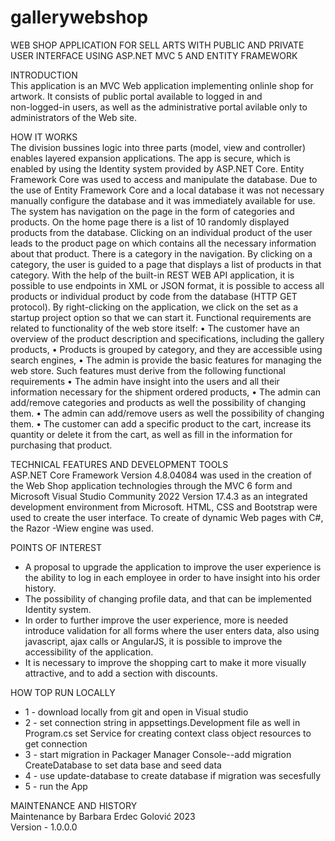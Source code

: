 # gallerywebshop
WEB SHOP APPLICATION FOR SELL ARTS WITH PUBLIC AND PRIVATE USER INTERFACE USING ASP.NET MVC 5 AND ENTITY FRAMEWORK

INTRODUCTION  
This application is an MVC Web application implementing onlinle shop for artwork. It consists of public portal available to logged in and   
non-logged-in users, as well as the administrative portal avilable only to administrators of the Web site. 

HOW IT WORKS  
The division bussines logic into three parts (model, view and controller) enables layered expansion applications.  The app is secure, which 
is enabled by using the Identity system  provided by ASP.NET Core. Entity Framework Core was used to access and manipulate the database. Due 
to the use of Entity Framework Core and a local database it was not necessary manually configure the database and it was immediately available 
for use. 
The system has navigation on the page in the form of categories and products. On the home page there is a list of 10 randomly displayed
products from the database.  Clicking on an individual product of the user leads to the product page on which contains all the necessary 
information about that product. There is a category in the navigation. By clicking on a category, the user is guided to a page that displays 
a list of products in that category. 
With the help of the built-in REST WEB API application, it is possible to use endpoints in XML or JSON format, it is possible to access all 
products or individual product by code from the database (HTTP GET protocol). By right-clicking on the application, we click on the set as a 
startup project option so that we can start it.
Functional requirements are related to functionality of the web store itself:
• The customer have an overview of the product description and specifications, including the gallery products,
• Products is grouped by category, and they are accessible using search engines,
• The admin is provide the basic features for managing the web store. Such features must derive from the following functional requirements
• The admin have insight into the users and all their information necessary for the shipment ordered products,
• The admin can add/remove categories and products as well the possibility of changing them.
• The admin can add/remove users as well the possibility of changing them.
• The customer can add a specific product to the cart, increase its quantity or delete it from the cart, as well as fill in the information for 
purchasing that product.
  
TECHNICAL FEATURES AND DEVELOPMENT TOOLS  
ASP.NET Core Framework Version 4.8.04084  was used in the creation of the Web Shop application technologies through the MVC 6 form and Microsoft
Visual Studio Community 2022 Version 17.4.3 as an integrated development environment from Microsoft. HTML, CSS and Bootstrap were used to create
the user interface. To create of dynamic Web pages with C#, the Razor -Wiew engine was used.

POINTS OF INTEREST
* A proposal to upgrade the application to improve the user experience is the ability to log in each employee in order to have insight into his
order history.  
* The possibility of changing profile data, and that can be implemented Identity system.  
* In order to further improve the user experience, more is needed introduce validation for all forms where the user enters data, also using
javascript, ajax calls or AngularJS, it is possible to improve the accessibility of the application.  
* It is necessary to improve the shopping cart to make it more visually attractive, and to add a section with discounts.

HOW TOP RUN LOCALLY  
- 1 - download locally from git and open in Visual studio 
- 2 - set connection string in appsettings.Development file as well in Program.cs set Service for creating context class object resources to get connection
- 3 - start migration in Packager Manager Console--add migration CreateDatabase to set data base and seed data
- 4 - use update-database to create database if migration was secesfully
- 5 - run the App

MAINTENANCE AND HISTORY  
Maintenance by Barbara Erdec Golović 2023  
Version - 1.0.0.0
